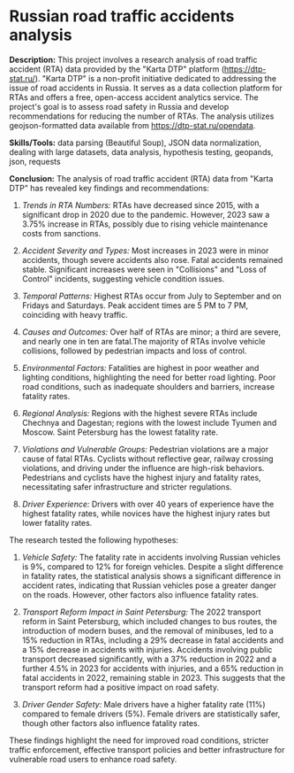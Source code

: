 # Russian road traffic accidents analysis

**Description:** This project involves a research analysis of road traffic accident (RTA) data provided by the "Karta DTP" platform (https://dtp-stat.ru/). "Karta DTP" is a non-profit initiative dedicated to addressing the issue of road accidents in Russia. It serves as a data collection platform for RTAs and offers a free, open-access accident analytics service. The project's goal is to assess road safety in Russia and develop recommendations for reducing the number of RTAs. The analysis utilizes geojson-formatted data available from https://dtp-stat.ru/opendata.

**Skills/Tools:** data parsing (Beautiful Soup), JSON data normalization, dealing with large datasets, data analysis, hypothesis testing, geopands, json, requests 

**Conclusion:** The analysis of road traffic accident (RTA) data from "Karta DTP" has revealed key findings and recommendations:
1. *Trends in RTA Numbers:* RTAs have decreased since 2015, with a significant drop in 2020 due to the pandemic. However, 2023 saw a 3.75% increase in RTAs, possibly due to rising vehicle maintenance costs from sanctions.
   
2. *Accident Severity and Types:* Most increases in 2023 were in minor accidents, though severe accidents also rose. Fatal accidents remained stable. Significant increases were seen in "Collisions" and "Loss of Control" incidents, suggesting vehicle condition issues.

3. *Temporal Patterns:* Highest RTAs occur from July to September and on Fridays and Saturdays. Peak accident times are 5 PM to 7 PM, coinciding with heavy traffic.

4. *Causes and Outcomes:* Over half of RTAs are minor; a third are severe, and nearly one in ten are fatal.The majority of RTAs involve vehicle collisions, followed by pedestrian impacts and loss of control.

5. *Environmental Factors:* Fatalities are highest in poor weather and lighting conditions, highlighting the need for better road lighting. Poor road conditions, such as inadequate shoulders and barriers, increase fatality rates.

6. *Regional Analysis:* Regions with the highest severe RTAs include Chechnya and Dagestan; regions with the lowest include Tyumen and Moscow. Saint Petersburg has the lowest fatality rate.

7. *Violations and Vulnerable Groups:* Pedestrian violations are a major cause of fatal RTAs. Cyclists without reflective gear, railway crossing violations, and driving under the influence are high-risk behaviors. Pedestrians and cyclists have the highest injury and fatality rates, necessitating safer infrastructure and stricter regulations.

8. *Driver Experience:* Drivers with over 40 years of experience have the highest fatality rates, while novices have the highest injury rates but lower fatality rates.

The research tested the following hypotheses:
1. *Vehicle Safety:* The fatality rate in accidents involving Russian vehicles is 9%, compared to 12% for foreign vehicles. Despite a slight difference in fatality rates, the statistical analysis shows a significant difference in accident rates, indicating that Russian vehicles pose a greater danger on the roads. However, other factors also influence fatality rates.

2. *Transport Reform Impact in Saint Petersburg:* The 2022 transport reform in Saint Petersburg, which included changes to bus routes, the introduction of modern buses, and the removal of minibuses, led to a 15% reduction in RTAs, including a 29% decrease in fatal accidents and a 15% decrease in accidents with injuries. Accidents involving public transport decreased significantly, with a 37% reduction in 2022 and a further 4.5% in 2023 for accidents with injuries, and a 65% reduction in fatal accidents in 2022, remaining stable in 2023. This suggests that the transport reform had a positive impact on road safety.

3. *Driver Gender Safety:* Male drivers have a higher fatality rate (11%) compared to female drivers (5%). Female drivers are statistically safer, though other factors also influence fatality rates.

These findings highlight the need for improved road conditions, stricter traffic enforcement, effective transport policies and better infrastructure for vulnerable road users to enhance road safety.
